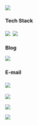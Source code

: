 <img src="https://user-images.githubusercontent.com/62370144/135639197-67942246-7b47-4ed0-8e0f-9eee916629c7.png"/>
 
<h3>Tech Stack<h3>
<p>
 <img src="https://img.shields.io/badge/Android-3DDC84?style=flat-square&logo=Android&logoColor=white"/>&nbsp
 <img src="https://img.shields.io/badge/Kotlin-0095D5?style=flat-square&logo=Kotlin&logoColor=white"/>&nbsp
</p>
<h3>Blog</h3>
<p>
  <a href="https://velog.io/@heymoko"><img src="https://img.shields.io/badge/Velog-11B48A?style=flat-square&logo=Vimeo&logoColor=white&link=https://velog.io/@heymoko"/></a>&nbsp
</p>
<p>  
 <h3>E-mail<h3>
 <img src="https://img.shields.io/badge/email-heymoko@kakao.com-yellow"/>&nbsp
</p>
</p> 
  <img src="https://github-readme-stats.vercel.app/api/top-langs/?username=heyMoko&layout=compact&theme=default&langs_count=4"/>
</p>
<p>
  <img src="https://github-readme-stats.vercel.app/api?username=heyMoko&show_icons=true&theme=default"/>
</p>
    
<img src="https://user-images.githubusercontent.com/62370144/135639999-d6b8dc93-981e-46ab-a3dd-601843ad7435.png"/>



